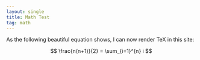 ```yaml
---
layout: single
title: Math Test
tag: math
---
```


As the following beautiful equation shows, I can now render TeX in this site:

$$
\frac{n(n+1)}{2} = \sum_{i=1}^{n} i
$$


